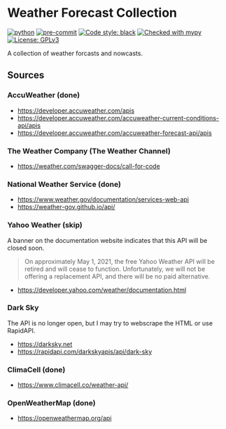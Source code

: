 # Weather Forecast Collection

[![python](https://img.shields.io/badge/Python-3.9-3776AB.svg?style=flat&logo=python)](https://www.python.org)
[![pre-commit](https://img.shields.io/badge/pre--commit-enabled-brightgreen?logo=pre-commit&logoColor=white)](https://github.com/pre-commit/pre-commit)
[![Code style: black](https://img.shields.io/badge/code%20style-black-000000.svg)](https://github.com/psf/black)
[![Checked with mypy](http://www.mypy-lang.org/static/mypy_badge.svg)](http://mypy-lang.org/)
[![License: GPLv3](https://img.shields.io/badge/License-GPLv3-blue.svg)](https://www.gnu.org/licenses/gpl-3.0)

A collection of weather forcasts and nowcasts.

## Sources

### AccuWeather (done)

- https://developer.accuweather.com/apis
- https://developer.accuweather.com/accuweather-current-conditions-api/apis
- https://developer.accuweather.com/accuweather-forecast-api/apis

### The Weather Company (The Weather Channel)

- https://weather.com/swagger-docs/call-for-code

### National Weather Service (done)

- https://www.weather.gov/documentation/services-web-api
- https://weather-gov.github.io/api/

### Yahoo Weather (skip)

A banner on the documentation website indicates that this API will be closed soon.

> On approximately May 1, 2021, the free Yahoo Weather API will be retired and will cease to function. Unfortunately, we will not be offering a replacement API, and there will be no paid alternative.

- https://developer.yahoo.com/weather/documentation.html

### Dark Sky

The API is no longer open, but I may try to webscrape the HTML or use RapidAPI.

- https://darksky.net
- https://rapidapi.com/darkskyapis/api/dark-sky

### ClimaCell (done)

- https://www.climacell.co/weather-api/

### OpenWeatherMap (done)

- https://openweathermap.org/api
